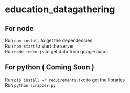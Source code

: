 # education_datagathering

## For node
Run `npm install` to get the dependencies <br />
Run `npm start` to start the server <br />
Run `node index.js` to get data from google maps <br />

## For python ( Coming Soon )
Run `pip install -r requirements.txt` to get the libraries <br />
Run `python scrapper.py` <br />
